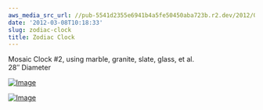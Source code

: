 ```yaml
---
aws_media_src_url: //pub-5541d2355e6941b4a5fe50450aba723b.r2.dev/2012/03/zodiacclock.jpg
date: '2012-03-08T10:18:33'
slug: zodiac-clock
title: Zodiac Clock
---
```


 Mosaic Clock #2, using marble, granite, slate, glass, et al.  
 28″ Diameter

 [![Image](//pub-5541d2355e6941b4a5fe50450aba723b.r2.dev/2012/03/zodiacclock.jpg?w=487)](//pub-5541d2355e6941b4a5fe50450aba723b.r2.dev/2012/03/zodiacclock.jpg)

 [![Image](//pub-5541d2355e6941b4a5fe50450aba723b.r2.dev/2012/03/zodiacclock-2.jpg?w=487)](//pub-5541d2355e6941b4a5fe50450aba723b.r2.dev/2012/03/zodiacclock-2.jpg)